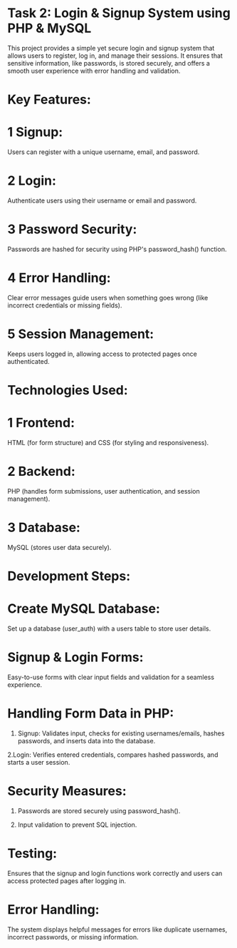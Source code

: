 
# Task 2: Login & Signup System using PHP & MySQL

This project provides a simple yet secure login and signup system that allows users to register, log in, and manage their sessions. It ensures that sensitive information, like passwords, is stored securely, and offers a smooth user experience with error handling and validation.

# Key Features:
# 1 Signup: 
Users can register with a unique username, email, and password.

# 2 Login: 
Authenticate users using their username or email and password.

# 3 Password Security:
Passwords are hashed for security using PHP's password_hash() function.

# 4 Error Handling: 
Clear error messages guide users when something goes wrong (like incorrect credentials or missing fields).

# 5 Session Management:
Keeps users logged in, allowing access to protected pages once authenticated.

# Technologies Used:
# 1 Frontend: 
HTML (for form structure) and CSS (for styling and responsiveness).

# 2 Backend: 
PHP (handles form submissions, user authentication, and session management).

# 3 Database:
MySQL (stores user data securely).

# Development Steps:

# Create MySQL Database: 
Set up a database (user_auth) with a users table to store user details.

# Signup & Login Forms: 
Easy-to-use forms with clear input fields and validation for a seamless experience.

# Handling Form Data in PHP:

1. Signup: Validates input, checks for existing usernames/emails, hashes passwords, and inserts data into the database.

2.Login: Verifies entered credentials, compares hashed passwords, and starts a user session.

# Security Measures:

1. Passwords are stored securely using password_hash().

2. Input validation to prevent SQL injection.


# Testing: 
Ensures that the signup and login functions work correctly and users can access protected pages after logging in.

# Error Handling:
The system displays helpful messages for errors like duplicate usernames, incorrect passwords, or missing information.

